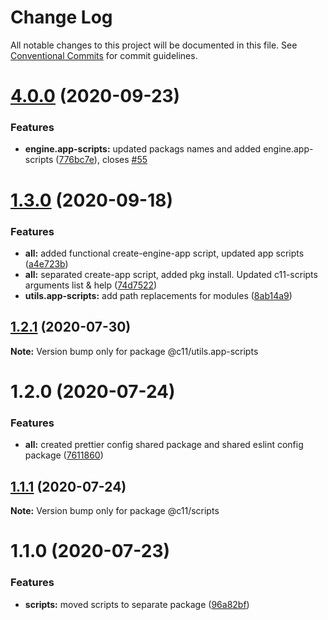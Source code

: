 # Change Log

All notable changes to this project will be documented in this file.
See [Conventional Commits](https://conventionalcommits.org) for commit guidelines.

# [4.0.0](https://github.com/code11/engine/compare/v4.0.0-alpha.5...v4.0.0) (2020-09-23)


### Features

* **engine.app-scripts:** updated packags names and added engine.app-scripts ([776bc7e](https://github.com/code11/engine/commit/776bc7e2a4cfb82b5a4425d0bb6ddb82e579e5d3)), closes [#55](https://github.com/code11/engine/issues/55)





# [1.3.0](https://bitbucket.org/code11-com/front-end-standards/compare/@c11/utils.app-scripts@1.2.1...@c11/utils.app-scripts@1.3.0) (2020-09-18)


### Features

* **all:** added functional create-engine-app script, updated app scripts ([a4e723b](https://bitbucket.org/code11-com/front-end-standards/commits/a4e723b07800d7ce426d393f396ed8ffcf1b7bfa))
* **all:** separated create-app script, added pkg install. Updated c11-scripts arguments list & help ([74d7522](https://bitbucket.org/code11-com/front-end-standards/commits/74d7522c4ff5d0b33dabee73aae3a6b4a29430dd))
* **utils.app-scripts:** add path replacements for modules ([8ab14a9](https://bitbucket.org/code11-com/front-end-standards/commits/8ab14a9d4f684ac3935c2e23f8bdb7c286ddd68d))





## [1.2.1](https://bitbucket.org/code11-com/front-end-standards/compare/@c11/utils.app-scripts@1.2.0...@c11/utils.app-scripts@1.2.1) (2020-07-30)

**Note:** Version bump only for package @c11/utils.app-scripts





# 1.2.0 (2020-07-24)


### Features

* **all:** created prettier config shared package and shared eslint config package ([7611860](https://bitbucket.org/code11-com/front-end-standards/commits/76118604d50ecd25fc369e2ab688cf26db7dfc0c))





## [1.1.1](https://bitbucket.org/code11-com/front-end-standards/compare/@c11/scripts@1.1.0...@c11/scripts@1.1.1) (2020-07-24)

**Note:** Version bump only for package @c11/scripts





# 1.1.0 (2020-07-23)


### Features

* **scripts:** moved scripts to separate package ([96a82bf](https://bitbucket.org/code11-com/front-end-standards/commits/96a82bf7f42040e4da5438ebb5a41497aae9e02f))
